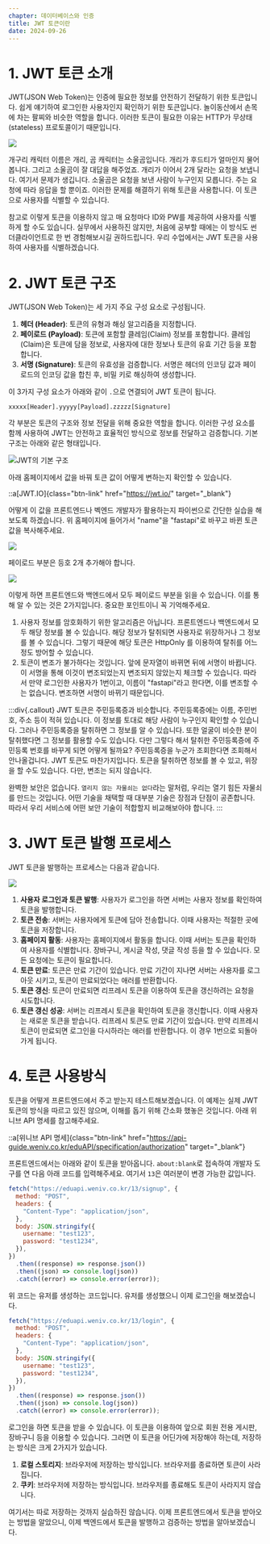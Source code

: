 ```yaml
---
chapter: 데이터베이스와 인증
title: JWT 토큰이란
date: 2024-09-26
---
```


# 1. JWT 토큰 소개

JWT(JSON Web Token)는 인증에 필요한 정보를 안전하기 전달하기 위한 토큰입니다. 쉽게 얘기하여 로그인한 사용자인지 확인하기 위한 토큰입니다. 놀이동산에서 손목에 차는 팔찌와 비슷한 역할을 합니다. 이러한 토큰이 필요한 이유는 HTTP가 무상태(stateless) 프로토콜이기 때문입니다.

![](/images/basecamp-fastapi/chapter04/01.png)

개구리 캐릭터 이름은 개리, 곰 캐릭터는 소울곰입니다. 개리가 후드티가 얼마인지 물어봅니다. 그리고 소울곰이 잘 대답을 해주었죠. 개리가 이어서 2개 달라는 요청을 보냅니다. 여기서 문제가 생깁니다. 소울곰은 요청을 보낸 사람이 누구인지 모릅니다. 주는 요청에 따라 응답을 할 뿐이죠. 이러한 문제를 해결하기 위해 토큰을 사용합니다. 이 토큰으로 사용자를 식별할 수 있습니다.

참고로 이렇게 토큰을 이용하지 않고 매 요청마다 ID와 PW를 제공하여 사용자를 식별하게 할 수도 있습니다. 실무에서 사용하진 않지만, 처음에 공부할 때에는 이 방식도 썬더클라이언트로 한 번 경험해보시길 권하드립니다. 우리 수업에서는 JWT 토큰을 사용하여 사용자를 식별하겠습니다.

# 2. JWT 토큰 구조

JWT(JSON Web Token)는 세 가지 주요 구성 요소로 구성됩니다.

1. **헤더 (Header)**: 토큰의 유형과 해싱 알고리즘을 지정합니다.
2. **페이로드 (Payload)**: 토큰에 포함할 클레임(Claim) 정보를 포함합니다. 클레임(Claim)은 토큰에 담을 정보로, 사용자에 대한 정보나 토큰의 유효 기간 등을 포함합니다.
3. **서명 (Signature)**: 토큰의 유효성을 검증합니다. 서명은 헤더의 인코딩 값과 페이로드의 인코딩 값을 합친 후, 비밀 키로 해싱하여 생성합니다.

이 3가지 구성 요소가 아래와 같이 `.`으로 연결되어 JWT 토큰이 됩니다.

```
xxxxx[Header].yyyyy[Payload].zzzzz[Signature]
```

각 부분은 토큰의 구조와 정보 전달을 위해 중요한 역할을 합니다. 이러한 구성 요소를 함께 사용하여 JWT는 안전하고 효율적인 방식으로 정보를 전달하고 검증합니다. 기본 구조는 아래와 같은 형태입니다.

![JWT의 기본 구조](/images/basecamp-fastapi/chapter04/02.png)

아래 홈페이지에서 값을 바꿔 토큰 값이 어떻게 변하는지 확인할 수 있습니다.

::a[JWT.IO]{class="btn-link" href="https://jwt.io/" target="\_blank"}

어떻게 이 값을 프론트엔드나 벡엔드 개발자가 활용하는지 파이썬으로 간단한 실습을 해보도록 하겠습니다. 위 홈페이지에 들어가서 "name"을 "fastapi"로 바꾸고 바뀐 토큰 값을 복사해주세요.

![](/images/basecamp-fastapi/chapter04/03.png)

페이로드 부분은 등호 2개 추가해야 합니다.

![](/images/basecamp-fastapi/chapter04/04.png)

이렇게 하면 프론트엔드와 백엔드에서 모두 페이로드 부분을 읽을 수 있습니다. 이를 통해 알 수 있는 것은 2가지입니다. 중요한 포인트이니 꼭 기억해주세요.

1. 사용자 정보를 암호화하기 위한 알고리즘은 아닙니다. 프론트엔드나 백엔드에서 모두 해당 정보를 볼 수 있습니다. 해당 정보가 탈취되면 사용자로 위장하거나 그 정보를 볼 수 있습니다. 그렇기 때문에 해당 토큰은 HttpOnly 를 이용하여 탈취를 어느정도 방어할 수 있습니다.
2. 토큰이 변조가 불가하다는 것입니다. 앞에 문자열이 바뀌면 뒤에 서명이 바뀝니다. 이 서명을 통해 이것이 변조되었는지 변조되지 않았는지 체크할 수 있습니다. 따라서 만약 로그인한 사용자가 1번이고, 이름이 "fastapi"라고 한다면, 이를 변조할 수는 없습니다. 변조하면 서명이 바뀌기 때문입니다.

:::div{.callout}
JWT 토큰은 주민등록증과 비슷합니다. 주민등록증에는 이름, 주민번호, 주소 등이 적혀 있습니다. 이 정보를 토대로 해당 사람이 누구인지 확인할 수 있습니다. 그러나 주민등록증을 탈취하면 그 정보를 알 수 있습니다. 또한 얼굴이 비슷한 분이 탈취했다면 그 정보를 활용할 수도 있습니다. 다만 그렇다 해서 탈취한 주민등록증에 주민등록 번호를 바꾸게 되면 어떻게 될까요? 주민등록증을 누군가 조회한다면 조회해서 안나올겁니다. JWT 토큰도 마찬가지입니다. 토큰을 탈취하면 정보를 볼 수 있고, 위장을 할 수도 있습니다. 다만, 변조는 되지 않습니다.

완벽한 보안은 없습니다. `열리지 않는 자물쇠는 없다`라는 말처럼, 우리는 열기 힘든 자물쇠를 만드는 것입니다. 어떤 기술을 채택할 때 대부분 기술은 장점과 단점이 공존합니다. 따라서 우리 서비스에 어떤 보안 기술이 적합할지 비교해보아야 합니다.
:::

# 3. JWT 토큰 발행 프로세스

JWT 토큰을 발행하는 프로세스는 다음과 같습니다.

![](/images/basecamp-fastapi/chapter04/05.png)

1. **사용자 로그인과 토큰 발행**: 사용자가 로그인을 하면 서버는 사용자 정보를 확인하여 토큰을 발행합니다.
2. **토큰 전송**: 서버는 사용자에게 토큰에 담아 전송합니다. 이때 사용자는 적절한 곳에 토큰을 저장합니다.
3. **홈페이지 활동**: 사용자는 홈페이지에서 활동을 합니다. 이때 서버는 토큰을 확인하여 사용자를 식별합니다. 장바구니, 게시글 작성, 댓글 작성 등을 할 수 있습니다. 모든 요청에는 토큰이 필요합니다.
4. **토큰 만료**: 토큰은 만료 기간이 있습니다. 만료 기간이 지나면 서버는 사용자를 로그아웃 시키고, 토큰이 만료되었다는 애러를 반환합니다.
5. **토큰 갱신**: 토큰이 만료되면 리프레시 토큰을 이용하여 토큰을 갱신하려는 요청을 시도합니다.
6. **토큰 갱신 성공**: 서버는 리프레시 토큰을 확인하여 토큰을 갱신합니다. 이때 사용자는 새로운 토큰을 받습니다. 리프레시 토큰도 만료 기간이 있습니다. 만약 리프레시 토큰이 만료되면 로그인을 다시하라는 애러를 반환합니다. 이 경우 1번으로 되돌아가게 됩니다.

# 4. 토큰 사용방식

토큰을 어떻게 프론트엔드에서 주고 받는지 테스트해보겠습니다. 이 예제는 실제 JWT 토큰의 방식을 따르고 있진 않으며, 이해를 돕기 위해 간소화 했놓은 것입니다. 아래 위니브 API 명세를 참고해주세요.

::a[위니브 API 명세]{class="btn-link" href="https://api-guide.weniv.co.kr/eduAPI/specification/authorization" target="\_blank"}

프론트엔드에서는 아래와 같이 토큰을 받아옵니다. `about:blank`로 접속하여 개발자 도구를 연 다음 아래 코드를 입력해주세요. 여기서 `13`은 여러분이 변경 가능한 값입니다.

```javascript
fetch("https://eduapi.weniv.co.kr/13/signup", {
  method: "POST",
  headers: {
    "Content-Type": "application/json",
  },
  body: JSON.stringify({
    username: "test123",
    password: "test1234",
  }),
})
  .then((response) => response.json())
  .then((json) => console.log(json))
  .catch((error) => console.error(error));
```

위 코드는 유저를 생성하는 코드입니다. 유저를 생성했으니 이제 로그인을 해보겠습니다.

```javascript
fetch("https://eduapi.weniv.co.kr/13/login", {
  method: "POST",
  headers: {
    "Content-Type": "application/json",
  },
  body: JSON.stringify({
    username: "test123",
    password: "test1234",
  }),
})
  .then((response) => response.json())
  .then((json) => console.log(json))
  .catch((error) => console.error(error));
```

로그인을 하면 토큰을 받을 수 있습니다. 이 토큰을 이용하여 앞으로 회원 전용 게시판, 장바구니 등을 이용할 수 있습니다. 그러면 이 토큰을 어딘가에 저장해야 하는데, 저장하는 방식은 크게 2가지가 있습니다.

1. **로컬 스토리지**: 브라우저에 저장하는 방식입니다. 브라우저를 종료하면 토큰이 사라집니다.
2. **쿠키**: 브라우저에 저장하는 방식입니다. 브라우저를 종료해도 토큰이 사라지지 않습니다.

여기서는 따로 저장하는 것까지 실습하진 않습니다. 이제 프론트엔드에서 토큰을 받아오는 방법을 알았으니, 이제 백엔드에서 토큰을 발행하고 검증하는 방법을 알아보겠습니다.
